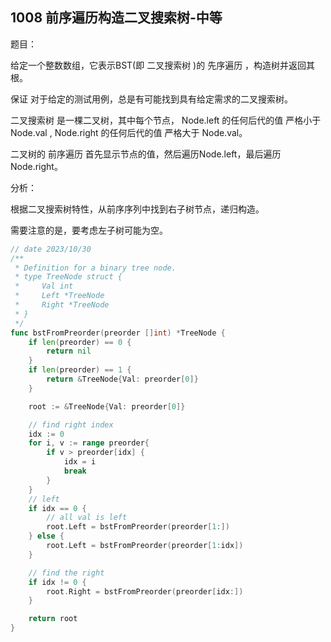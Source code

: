 ## 1008 前序遍历构造二叉搜索树-中等

题目：

给定一个整数数组，它表示BST(即 二叉搜索树 )的 先序遍历 ，构造树并返回其根。

保证 对于给定的测试用例，总是有可能找到具有给定需求的二叉搜索树。

二叉搜索树 是一棵二叉树，其中每个节点， Node.left 的任何后代的值 严格小于 Node.val , Node.right 的任何后代的值 严格大于 Node.val。

二叉树的 前序遍历 首先显示节点的值，然后遍历Node.left，最后遍历Node.right。



分析：

根据二叉搜索树特性，从前序序列中找到右子树节点，递归构造。

需要注意的是，要考虑左子树可能为空。

```go
// date 2023/10/30
/**
 * Definition for a binary tree node.
 * type TreeNode struct {
 *     Val int
 *     Left *TreeNode
 *     Right *TreeNode
 * }
 */
func bstFromPreorder(preorder []int) *TreeNode {
    if len(preorder) == 0 {
        return nil
    }
    if len(preorder) == 1 {
        return &TreeNode{Val: preorder[0]}
    }

    root := &TreeNode{Val: preorder[0]}

    // find right index
    idx := 0
    for i, v := range preorder{
        if v > preorder[idx] {
            idx = i
            break
        }
    }
    // left
    if idx == 0 {
        // all val is left
        root.Left = bstFromPreorder(preorder[1:])
    } else {
        root.Left = bstFromPreorder(preorder[1:idx])
    }

    // find the right
    if idx != 0 {
        root.Right = bstFromPreorder(preorder[idx:])
    }

    return root
}
```
